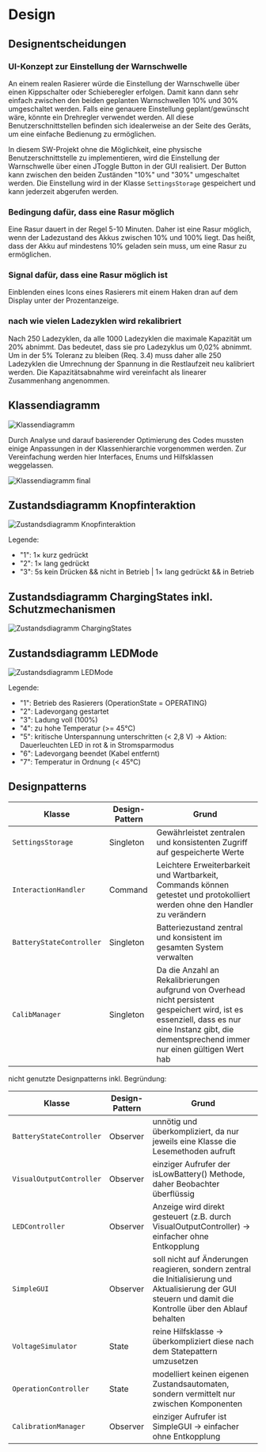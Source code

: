 # Design

## Designentscheidungen

### UI-Konzept zur Einstellung der Warnschwelle

An einem realen Rasierer würde die Einstellung der Warnschwelle über einen Kippschalter oder Schieberegler erfolgen.
Damit kann dann sehr einfach zwischen den beiden geplanten Warnschwellen 10% und 30% umgeschaltet werden. Falls eine
genauere Einstellung geplant/gewünscht wäre, könnte ein Drehregler verwendet werden. All diese Benutzerschnittstellen
befinden sich idealerweise an der Seite des Geräts, um eine einfache Bedienung zu ermöglichen.

In diesem SW-Projekt ohne die Möglichkeit, eine physische Benutzerschnittstelle zu implementieren, wird die Einstellung
der Warnschwelle über einen JToggle Button in der GUI realisiert. Der Button kann zwischen den beiden Zuständen "10%"
und "30%" umgeschaltet werden. Die Einstellung wird in der Klasse `SettingsStorage` gespeichert und kann jederzeit
abgerufen werden.

### Bedingung dafür, dass eine Rasur möglich

Eine Rasur dauert in der Regel 5-10 Minuten. Daher ist eine Rasur möglich, wenn der Ladezustand des Akkus zwischen 10%
und 100% liegt. Das heißt, dass der Akku auf mindestens 10% geladen sein muss, um eine Rasur zu ermöglichen.

### Signal dafür, dass eine Rasur möglich ist

Einblenden eines Icons eines Rasierers mit einem Haken dran auf dem Display unter der Prozentanzeige.

### nach wie vielen Ladezyklen wird rekalibriert

Nach 250 Ladezyklen, da alle 1000 Ladezyklen die maximale Kapazität um 20% abnimmt. Das bedeutet, dass sie pro
Ladezyklus um 0,02% abnimmt. Um in der 5% Toleranz zu bleiben (Req. 3.4) muss daher alle 250 Ladezyklen die Umrechnung
der Spannung in die Restlaufzeit neu kalibriert werden. Die Kapazitätsabnahme wird vereinfacht als linearer Zusammenhang
angenommen.

## Klassendiagramm

![Klassendiagramm](../referenziert/Design/Klassendiagramm3.png)

Durch Analyse und darauf basierender Optimierung des Codes mussten einige Anpassungen in der Klassenhierarchie
vorgenommen werden. Zur Vereinfachung werden hier Interfaces, Enums und Hilfsklassen weggelassen.

![Klassendiagramm final](../referenziert/Design/klassendiagramm3final.png)

## Zustandsdiagramm Knopfinteraktion

![Zustandsdiagramm Knopfinteraktion](../referenziert/Design/Zustandsdiagramm_Knopfinteraktion_updatet.png)

Legende:

* "1": 1× kurz gedrückt
* "2": 1× lang gedrückt
* "3": 5s kein Drücken && nicht in Betrieb | 1× lang gedrückt && in Betrieb

## Zustandsdiagramm ChargingStates inkl. Schutzmechanismen

![Zustandsdiagramm ChargingStates](../referenziert/Design/Zustandsdiagramm_ChargingStates.png)

## Zustandsdiagramm LEDMode

![Zustandsdiagramm LEDMode](../referenziert/Design/Zustandsdiagramm_LED_updatet.png)

Legende:

* "1": Betrieb des Rasierers (OperationState = OPERATING)
* "2": Ladevorgang gestartet
* "3": Ladung voll (100%)
* "4": zu hohe Temperatur (>= 45°C)
* "5": kritische Unterspannung unterschritten (< 2,8 V) -> Aktion: Dauerleuchten LED in rot & in Stromsparmodus
* "6": Ladevorgang beendet (Kabel entfernt)
* "7": Temperatur in Ordnung (< 45°C)

## Designpatterns

| Klasse                   | Design-Pattern | Grund                                                                                                                                                                                              |
|--------------------------|----------------|----------------------------------------------------------------------------------------------------------------------------------------------------------------------------------------------------|
| `SettingsStorage`        | Singleton      | Gewährleistet zentralen und konsistenten Zugriff auf gespeicherte Werte                                                                                                                            |
| `InteractionHandler`     | Command        | Leichtere Erweiterbarkeit und Wartbarkeit, Commands können getestet und protokolliert werden ohne den Handler zu verändern                                                                         |
| `BatteryStateController` | Singleton      | Batteriezustand zentral und konsistent im gesamten System verwalten                                                                                                                                |
| `CalibManager`           | Singleton      | Da die Anzahl an Rekalibrierungen aufgrund von Overhead nicht persistent gespeichert wird, ist es essenziell, dass es nur eine Instanz gibt, die dementsprechend immer nur einen gültigen Wert hab |

nicht genutzte Designpatterns inkl. Begründung:

| Klasse                   | Design-Pattern | Grund                                                                                                                                                        |
|--------------------------|----------------|--------------------------------------------------------------------------------------------------------------------------------------------------------------|
| `BatteryStateController` | Observer       | unnötig und überkompliziert, da nur jeweils eine Klasse die Lesemethoden aufruft                                                                             |
| `VisualOutputController` | Observer       | einziger Aufrufer der isLowBattery() Methode, daher Beobachter überflüssig                                                                                   |
| `LEDController`          | Observer       | Anzeige wird direkt gesteuert (z.B. durch VisualOutputController) -> einfacher ohne Entkopplung                                                              |
| `SimpleGUI`              | Observer       | soll nicht auf Änderungen reagieren, sondern zentral die Initialisierung und Aktualisierung der GUI steuern und damit die Kontrolle über den Ablauf behalten |
| `VoltageSimulator`       | State          | reine Hilfsklasse -> überkompliziert diese nach dem Statepattern umzusetzen                                                                                  |
| `OperationController`    | State          | modelliert keinen eigenen Zustandsautomaten, sondern vermittelt nur zwischen Komponenten                                                                     |
| `CalibrationManager`     | Observer       | einziger Aufrufer ist SimpleGUI -> einfacher ohne Entkopplung                                                                                                |